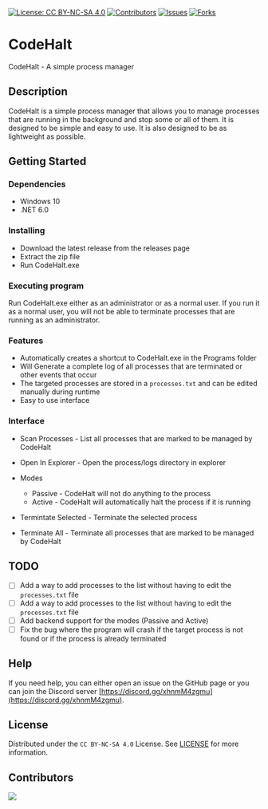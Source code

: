 [![License: CC BY-NC-SA 4.0][license-shield]][license-url]
[![Contributors][contributors-shield]][contributors-url]
[![Issues][issues-shield]][issues-url]
[![Forks][forks-shield]][forks-url]

# CodeHalt

 CodeHalt - A simple process manager

## Description

CodeHalt is a simple process manager that allows you to manage processes that are running in the background and stop some or all of them. It is designed to be simple and easy to use. It is also designed to be as lightweight as possible.

## Getting Started

### Dependencies

* Windows 10
* .NET 6.0

### Installing

* Download the latest release from the releases page
* Extract the zip file
* Run CodeHalt.exe

### Executing program

Run CodeHalt.exe either as an administrator or as a normal user. If you run it as a normal user, you will not be able to terminate processes that are running as an administrator.

### Features

* Automatically creates a shortcut to CodeHalt.exe in the Programs folder
* Will Generate a complete log of all processes that are terminated or other events that occur
* The targeted processes are stored in a `processes.txt` and can be edited manually during runtime
* Easy to use interface

### Interface

* Scan Processes - List all processes that are marked to be managed by CodeHalt
* Open In Explorer - Open the process/logs directory in explorer
* Modes
  * Passive - CodeHalt will not do anything to the process
  * Active - CodeHalt will automatically halt the process if it is running

* Termintate Selected - Terminate the selected process
* Terminate All - Terminate all processes that are marked to be managed by CodeHalt

## TODO

* [ ] Add a way to add processes to the list without having to edit the `processes.txt` file
* [ ] Add a way to add processes to the list without having to edit the `processes.txt` file
* [ ] Add backend support for the modes (Passive and Active)
* [ ] Fix the bug where the program will crash if the target process is not found or if the process is already terminated

## Help

If you need help, you can either open an issue on the GitHub page or you can join the Discord server [https://discord.gg/xhnmM4zgmu](https://discord.gg/xhnmM4zgmu).

## License

Distributed under the `CC BY-NC-SA 4.0` License. See [LICENSE](LICENSE.md) for more information.

## Contributors

<a href = "https://github.com/Codycody31/CodeHalt/graphs/contributors">
<img src = "https://contrib.rocks/image?repo=Codycody31/CodeHalt"/>
</a>

[contributors-shield]: https://img.shields.io/github/contributors/Codycody31/CodeHalt.svg?style=for-the-badge
[contributors-url]: https://github.com/Codycody31/CodeHalt/graphs/contributors
[forks-shield]: https://img.shields.io/github/forks/Codycody31/CodeHalt.svg?style=for-the-badge
[forks-url]: https://github.com/Codycody31/CodeHalt/network
[issues-shield]: https://img.shields.io/github/issues/Codycody31/CodeHalt.svg?style=for-the-badge
[issues-url]: https://github.com/Codycody31/CodeHalt/issues
[license-shield]: https://img.shields.io/badge/License-CC_BY--NC--SA_4.0-lightgrey.svg?style=for-the-badge
[license-url]: https://creativecommons.org/licenses/by-nc-sa/4.0/
